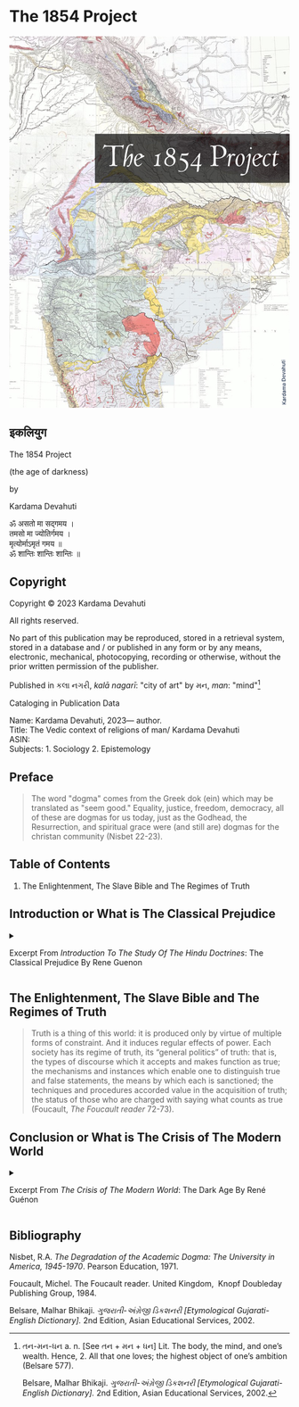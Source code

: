 # The 1854 Project

![img](The1854Project.jpg)

## इकलियुग

The 1854 Project

(the age of darkness)<br>

by<br>

Kardama Devahuti<br>

ॐ असतो मा सद्गमय ।<br>
तमसो मा ज्योतिर्गमय ।<br>
मृत्योर्माऽमृतं गमय ॥<br>
ॐ शान्तिः शान्तिः शान्तिः ॥ <br>

## Copyright

Copyright © 2023 Kardama Devahuti

All rights reserved.

No part of this publication may be reproduced, stored in a retrieval
system, stored in a database and / or published in any form or by any
means, electronic, mechanical, photocopying, recording or otherwise,
without the prior written permission of the publisher.

Published in  કલા નગરી, *kalā nagarī*: "city of art" by મન, *man*: "mind"[^1]

Cataloging in Publication Data

Name: Kardama Devahuti, 2023— author.<br>
Title: The Vedic context of religions of man/ Kardama Devahuti<br>
ASIN:<br>
Subjects: 1. Sociology 2. Epistemology

## Preface

>The word "dogma" comes from the Greek dok (ein) which may be translated
>as "seem good." Equality, justice, freedom, democracy, all of these are
>dogmas for us today, just as the Godhead, the Resurrection, and spiritual
>grace were (and still are) dogmas for the christan community (Nisbet 22-23).

## Table of Contents

1. The Enlightenment, The Slave Bible and The Regimes of Truth
   
## Introduction or What is The Classical Prejudice

<details>
<summary>
   
Excerpt From *Introduction To The Study Of The Hindu Doctrines*: The Classical Prejudice 
By Rene Guenon

</summary>

We have already indicated what we mean by the “classical prejudice”; 
it consists essentially in a  predisposition to attribute the origin 
of all civilization to the Greeks and Romans. It seems scarcely possible 
to account for this attitude except by means of the following explanation: 
because their own civilization hardly goes any further back than the Grasco-Roman 
period and derives for the most part from it, Westerners are led to 
believe that it must have been the same in every other case and they 
have difficulty in conceiving of the existence of entirely different and far more ancient 
civilizations; it might be said that they are mentally incapable of 
crossing the Mediterranean. Furthermore, the habit of speaking of “civilization” in the absolute, 
also contributes largely towards maintaining this prejudice. “Civilization,” 
understood in this way and regarded as one entity, is something that has never 
existed; in actual practice there have always been and there still 
are “civilizations.” Western civilization, with its special features, 
is simply one civilization among others, and what is so pompously called 
“the evolution of civilization” is nothing more than the development of that 
particular civilization from its comparatively recent origins, a development which is, moreover, far 
from having always proceeded by a regular and all-round “progress” : the remarks we have just made about 
the so-called Renaissance and its consequences could serve as a striking illustration of an intellectual retro- 
gres'sion which, furthermore, has gone on increasing down to the present time. 

</details>

## The Enlightenment, The Slave Bible and The Regimes of Truth 	

>Truth is a thing of this world: it is produced only by virtue of multiple
>forms of constraint.  And it induces regular effects of power.  Each society
>has its regime of truth, its “general politics” of truth: that is, the types
>of discourse which it accepts and makes function as true; the mechanisms and
>instances which enable one to distinguish true and false statements, the means
>by which each is sanctioned; the techniques and procedures accorded value in
>the acquisition of truth; the status of those who are charged with saying
>what counts as true (Foucault, *The Foucault reader* 72-73).

## Conclusion or What is The Crisis of The Modern World
<details>
<summary>
  
Excerpt From *The Crisis of The Modern World*: The Dark Age By René Guénon

</summary>

THE HINDU DOCTRINE teaches that a human cycle, to which it gives the name Manvantara, 
is divided into four periods marking so many stages during which the primordial spirituality 
becomes gradually more and more obscured; these are the same periods that the ancient traditions 
of the West called the Golden, Silver, Bronze, and Iron Ages. We are now in the fourth age, 
the Kali-Yuga or ‘dark age’, and have been so already, it is said, for more than six thousand years, 
that is to say since a time far earlier than any known to ‘classical’ history. Since that time, 
the truths which were formerly within reach of all have become more and more hidden and inaccessible; 
those who possess them grow fewer and fewer, and although the treasure of ‘nonhuman’ 
(that is, supra-human) wisdom that was prior to all the ages can never be lost, it nevertheless 
becomes enveloped in more and more impenetrable veils, which hide it from men’s sight and make 
it extremely difficult to discover. This is why we find everywhere, under various symbols, 
the same theme of something that has been lost—at least to all appearances and as far as 
the outer world is concerned—and that those who aspire to true knowledge must rediscover; 
but it is also said that what is thus hidden will become visible again at the end of the 
cycle, which, because of the continuity binding all things together, will coincide with 
the beginning of a new cycle.

</details>

## Bibliography 

  Nisbet, R.A. *The Degradation of the Academic Dogma: The 
    University in America, 1945-1970*. Pearson Education, 1971.

  Foucault, Michel. The Foucault reader. United Kingdom, 
    Knopf Doubleday Publishing Group, 1984.

  Belsare, Malhar Bhikaji. *ગુજરાતી-અંગ્રેજી ડિકશનરી [Etymological
    Gujarati-English Dictionary].* 2nd Edition, Asian Educational
    Services, 2002.
    
[^1]: તન-મન-ધન a. n. [See તન + મન + ધન] Lit. The body, the mind, and
    one’s wealth. Hence, 2. All that one loves; the highest object of
    one’s ambition (Belsare 577).

    Belsare, Malhar Bhikaji. *ગુજરાતી-અંગ્રેજી ડિકશનરી [Etymological
    Gujarati-English Dictionary].* 2nd Edition, Asian Educational
    Services, 2002.
